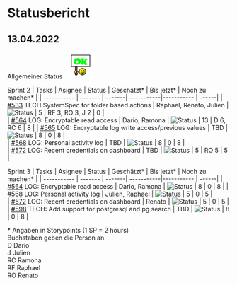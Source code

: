 # Statusbericht
## 13.04.2022
Allgemeiner Status ![Status](https://github.com/RamonaChristen/PSE-Documents/blob/main/public/images/status_ok.jpg?raw=true)

Sprint 2
| Tasks       | Asignee   | Status | Geschätzt*  | Bis jetzt*  | Noch zu machen* |
| ----------- | -------   | -------| -----------|----------- | ------|
| [#533](https://github.com/puzzle/cryptopus/issues/533) TECH SystemSpec for folder based actions | Raphael, Renato, Julien |![Status](https://img.shields.io/badge/Status-DONE-dark_green) | 5 | RF 3, RO 3, J 2  | 0 |    
| [#564](https://github.com/puzzle/cryptopus/issues/564) LOG: Encryptable read access | Dario, Ramona | ![Status](https://img.shields.io/badge/Status-OK-green) | 13 | D 6, RC 6 | 8 |
| [#565](https://github.com/puzzle/cryptopus/issues/565) LOG: Encryptable log write access/previous values | TBD | ![Status](https://img.shields.io/badge/Status-OK-green) | 8 | 0 | 8 |              
| [#568](https://github.com/puzzle/cryptopus/issues/568) LOG: Personal activity log | TBD    | ![Status](https://img.shields.io/badge/Status-OK-green)  | 8 | 0 | 8 |    
| [#572](https://github.com/puzzle/cryptopus/issues/572) LOG: Recent credentials on dashboard | TBD | ![Status](https://img.shields.io/badge/Status-OK-green) | 5 | RO 5 | 5 |    


Sprint 3
| Tasks       | Asignee   | Status | Geschätzt*  | Bis jetzt*  | Noch zu machen* |
| ----------- | -------   | -------| -----------|----------- | ------|
| [#564](https://github.com/puzzle/cryptopus/issues/564) LOG: Encryptable read access | Dario, Ramona | ![Status](https://img.shields.io/badge/Status-OK-green) | 8 | 0 | 8 |
| [#568](https://github.com/puzzle/cryptopus/issues/568) LOG: Personal activity log | Julien, Raphael    | ![Status](https://img.shields.io/badge/Status-OK-green)  | 5 | 0 | 5 |    
| [#572](https://github.com/puzzle/cryptopus/issues/572) LOG: Recent credentials on dashboard | Renato | ![Status](https://img.shields.io/badge/Status-OK-green) | 5 | 0 | 5 |    
| [#598](https://github.com/puzzle/cryptopus/issues/598) TECH: Add support for postgresql and pg search | TBD | ![Status](https://img.shields.io/badge/Status-TBD-yellow) | 8 | 0 | 8 |

\* Angaben in Storypoints (1 SP = 2 hours)  
Buchstaben geben die Person an.  
D Dario  
J Julien  
RC Ramona  
RF Raphael  
RO Renato  
